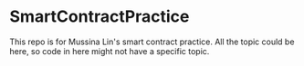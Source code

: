 # SmartContractPractice

This repo is for Mussina Lin's smart contract practice. All the topic could be here, so code in here might not have a specific topic.
